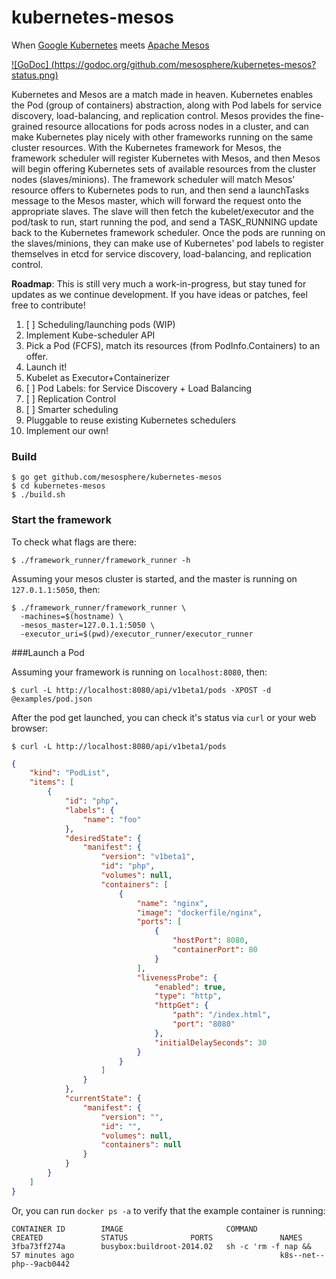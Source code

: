 kubernetes-mesos
================

When [Google Kubernetes](https://github.com/GoogleCloudPlatform/kubernetes) meets [Apache Mesos](http://mesos.apache.org/)


[![GoDoc] (https://godoc.org/github.com/mesosphere/kubernetes-mesos?status.png)](https://godoc.org/github.com/mesosphere/kubernetes-mesos)

Kubernetes and Mesos are a match made in heaven. Kubernetes enables the Pod (group of containers) abstraction, along with Pod labels for service discovery, load-balancing, and replication control. Mesos provides the fine-grained resource allocations for pods across nodes in a cluster, and can make Kubernetes play nicely with other frameworks running on the same cluster resources. With the Kubernetes framework for Mesos, the framework scheduler will register Kubernetes with Mesos, and then Mesos will begin offering Kubernetes sets of available resources from the cluster nodes (slaves/minions). The framework scheduler will match Mesos' resource offers to Kubernetes pods to run, and then send a launchTasks message to the Mesos master, which will forward the request onto the appropriate slaves. The slave will then fetch the kubelet/executor and the pod/task to run, start running the pod, and send a TASK_RUNNING update back to the Kubernetes framework scheduler. Once the pods are running on the slaves/minions, they can make use of Kubernetes' pod labels to register themselves in etcd for service discovery, load-balancing, and replication control. 

**Roadmap**:
This is still very much a work-in-progress, but stay tuned for updates as we continue development. If you have ideas or patches, feel free to contribute!

1. [ ] Scheduling/launching pods (WIP)
  1. Implement Kube-scheduler API
  1. Pick a Pod (FCFS), match its resources (from PodInfo.Containers) to an offer.
  1. Launch it!
  1. Kubelet as Executor+Containerizer
2. [ ] Pod Labels: for Service Discovery + Load Balancing
3. [ ] Replication Control
4. [ ] Smarter scheduling
  1. Pluggable to reuse existing Kubernetes schedulers
  1. Implement our own!


### Build

```shell
$ go get github.com/mesosphere/kubernetes-mesos
$ cd kubernetes-mesos
$ ./build.sh
```

### Start the framework

To check what flags are there:

```shell
$ ./framework_runner/framework_runner -h
```

Assuming your mesos cluster is started, and the master is running on `127.0.1.1:5050`, then:

```shell
$ ./framework_runner/framework_runner \
  -machines=$(hostname) \
  -mesos_master=127.0.1.1:5050 \
  -executor_uri=$(pwd)/executor_runner/executor_runner
```

###Launch a Pod

Assuming your framework is running on `localhost:8080`, then:

```shell
$ curl -L http://localhost:8080/api/v1beta1/pods -XPOST -d @examples/pod.json
```

After the pod get launched, you can check it's status via `curl` or your web browser:
```shell
$ curl -L http://localhost:8080/api/v1beta1/pods
```

```json
{
	"kind": "PodList",
	"items": [
		{
			"id": "php",
			"labels": {
				"name": "foo"
			},
			"desiredState": {
				"manifest": {
					"version": "v1beta1",
					"id": "php",
					"volumes": null,
					"containers": [
						{
							"name": "nginx",
							"image": "dockerfile/nginx",
							"ports": [
								{
									"hostPort": 8080,
									"containerPort": 80
								}
							],
							"livenessProbe": {
								"enabled": true,
								"type": "http",
								"httpGet": {
									"path": "/index.html",
									"port": "8080"
								},
								"initialDelaySeconds": 30
							}
						}
					]
				}
			},
			"currentState": {
				"manifest": {
					"version": "",
					"id": "",
					"volumes": null,
					"containers": null
				}
			}
		}
	]
}
```

Or, you can run `docker ps -a` to verify that the example container is running:

```shell
CONTAINER ID        IMAGE                       COMMAND                CREATED             STATUS              PORTS               NAMES
3fba73ff274a        busybox:buildroot-2014.02   sh -c 'rm -f nap &&    57 minutes ago                                              k8s--net--php--9acb0442   
```
